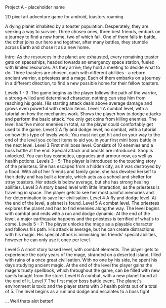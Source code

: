 Project A - placeholder name

2D pixel art adventure game for android, toasters roaming   

<!-- Spec: In a dying planet populated by... toasters, three friends take on a journey to 
find a new home. Seperating and searching on different paths they face unique challenges 
and prevail. Finally being united(possible by a fourth common friend) they face their 
last test, ultimately succeeding and ending up on a wierd place called Earth. -->

A dying planet inhabited by a toaster population. Desperately, they are seeking a way to survive. Three chosen ones, three best friends, embark on a journey to find a new home, two of which fail. One of them falls in battle, the other joins our hero and together, after many battles, they stumble across Earth and chose it as a new home.

Intro:
As the resources in the planet are exhausted, every remaining toaster gets on spaceships, headed towards an emergency space station, fueled with limited resources. As they arrive, they hold a meeting to decide what to do. Three toasters are chosen, each with different abilities - a reborn ancient warrior, a priestess and a mage. Each of them embarks on a journey in a different direction, to find a new possible home for their fellow toasters. 

Levels 1 - 3:
The game begins as the player follows the path of the warrior, a strong-willed and determined character, nothing can stop him from reaching his goals. His starting attack deals above average damage and grows even powerful with certain items.
Level 1
A combat level, with a tutorial on how the mechanics work. Shows the player how to dodge attacks and perform the basic attack. You only get coins from killing enemies. The level has five minor enemies in total, so the player could comfortably get used to the game.
Level 2
A fly and dodge level, no combat, with a tutorial on how this type of levels work. You must not get hit and on your way to the end of the level you collect items to aid you in your first mini boss battle in the next level.
Level 3
First mini boss level. Consists of 10 enemies and a boss battle at the end. Special attack and boosts are introduced. Shop is unlocked. You can buy cosmetics, upgrades and armour now, as well as health potions.
Levels 3 - 5:
The player is introduced to the touching story of the priestess. She has escaped from a hidden city, as it was destroyed by a flood. With all of her friends and family gone, she has devoted herself to their deity and has built a temple, which acts as a school and shelter for stray toasters. Her attack is below average, but she has strong healing abilities.
Level 3
A story based level with little interaction, as the priestess is traveling in space. The player gets to see her most painful memories and her determination to save her civilisation.
Level 4
A fly and dodge level. At the end of the level, a planet is found.
Level 5
A combat level. The priestess explores the planet and has to find enemies along the way. The level begins with combat and ends with a run and dodge dynamic. At the end of the level, a major earthquake happens and the priestess is terrified of what's to come.
Levels 5 - 7:
The player unlocks the mage as a playable character and follows his path. His attack is average, but he can create distractions with his magic. His special attack is mimicking his friends' special abilities, however he can only use it once per level.

Level 5
A short story based level, with combat elements. The player gets to experience the early years of the mage, stranded on a deserted island, filled with ruins of a once great civilisation. With no one by his side, he spent his days studying ancient magic. At the end of the level the player gains the mage's trusty spellbook, which throughout the game, can be filled with new spells bought from the store.
Level 6
A combat, with a new planet found at the end of it.
Level 7
The first major boss battle event. The planet's environment is toxic and the player starts with 3 health points out of a total of 5. The level begins as a run and dodge and escalates to a boss fight.

... Well thats alot better!
